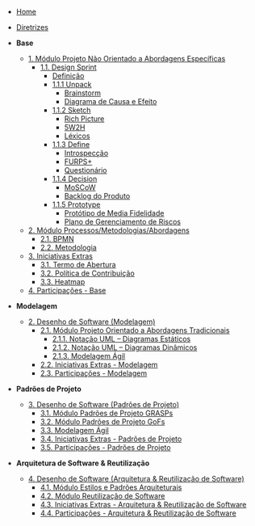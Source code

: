 <!-- docs/_sidebar.md -->

- [Home](/docs)
- [Diretrizes](/docs/Diretrizes/Diretrizes.md)

- **Base**

  - [1. Módulo Projeto Não Orientado a Abordagens Específicas]()
    - [1.1. Design Sprint]()
      - [Definição](Base/ProjetoNaoOrientado/DesignSprint.md)
      - [1.1.1 Unpack]()
        - [Brainstorm](Base/ProjetoNaoOrientado/Requisistos/Elicitacao/Brainstorm.md)
        - [Diagrama de Causa e Efeito](Base/ProjetoNaoOrientado/CausaEfeito.md)
      - [1.1.2 Sketch]()
        - [Rich Picture](Base/Metodologias/RichPicture.md)
        - [5W2H](Base/Metodologias/5W2H.md)
        - [Léxicos](Base/ProjetoNaoOrientado/Requisistos/Modelagem/Lexicos.md)
      - [1.1.3 Define]()
        - [Introspecção](Base/ProjetoNaoOrientado/Requisistos/Elicitacao/Introspeccao.md)
        - [FURPS+](Base/ProjetoNaoOrientado/Requisistos/Elicitacao/FURPS%2B.md)
        - [Questionário](Base/ProjetoNaoOrientado/Requisistos/Elicitacao/Questionario.md)
      - [1.1.4 Decision]()
        - [MoSCoW](Base/ProjetoNaoOrientado/Requisistos/Priorizacao/Moscow.md)
        - [Backlog do Produto]()
      - [1.1.5 Prototype]()
        - [Protótipo de Media Fidelidade](Base/ProjetoNaoOrientado/PrototipoMedia.md)
        - [Plano de Gerenciamento de Riscos](Base/ProjetoNaoOrientado/TAP.md)
  - [2. Módulo Processos/Metodologias/Abordagens]()
    - [2.1. BPMN](Base/Metodologias/BPMN.md)
    - [2.2. Metodologia](Base/Metodologias/Metodologias.md)
  - [3. Iniciativas Extras]()
    - [3.1. Termo de Abertura](Base/ProjetoNaoOrientado/TAP.md)
    - [3.2. Política de Contribuição](Base/ProjetoNaoOrientado/Extra/CONTRIBUTING.md)
    - [3.3. Heatmap](Base/ProjetoNaoOrientado/Extra/heatmap.md)
  - [4. Participações - Base](Base/ParticipacoesBase.md)

- **Modelagem**

  - [2. Desenho de Software (Modelagem)](/Modelagem/2.Modelagem.md)
    - [2.1. Módulo Projeto Orientado a Abordagens Tradicionais](/Modelagem/2.1.ModelagemTradicional.md)
      - [2.1.1. Notação UML – Diagramas Estáticos](/Modelagem/2.1.1.UMLEstaticos.md)
      - [2.1.2. Notação UML – Diagramas Dinâmicos](/Modelagem/2.1.2.UMLDinamicos.md)
      - [2.1.3. Modelagem Ágil](/Modelagem/2.1.3.Agil.md)
    - [2.2. Iniciativas Extras - Modelagem](/Modelagem/2.2.IniciativasExtras.md)
    - [2.3. Participações - Modelagem](/Modelagem/2.3.ParticipacoesModelagem.md)

- **Padrões de Projeto**

  - [3. Desenho de Software (Padrões de Projeto)](/PadroesDeProjeto/3.PadroesDeProjeto.md)
    - [3.1. Módulo Padrões de Projeto GRASPs](/PadroesDeProjeto/3.1.GRASPs.md)
    - [3.2. Módulo Padrões de Projeto GoFs](/PadroesDeProjeto/3.2.GoFs.md)
    - [3.3. Modelagem Ágil](/PadroesDeProjeto/3.3.PadroesExtra.md)
    - [3.4. Iniciativas Extras - Padrões de Projeto](/PadroesDeProjeto/3.4.IniciativasExtras.md)
    - [3.5. Participações - Padrões de Projeto](/PadroesDeProjeto/3.5.ParticipacoesPadroes.md)

- **Arquitetura de Software & Reutilização**
  - [4. Desenho de Software (Arquitetura & Reutilização de Software)](/ArquiteturaReutilizacao/4.ArquiteturaReutilizacao.md)
    - [4.1. Módulo Estilos e Padrões Arquiteturais](/ArquiteturaReutilizacao/4.1.PadroesArquiteturais.md)
    - [4.2. Módulo Reutilização de Software](/ArquiteturaReutilizacao/4.2.ReutilizacaoDeSoftware.md)
    - [4.3. Iniciativas Extras - Arquitetura & Reutilização de Software](/ArquiteturaReutilizacao/4.3.IniciativasExtras.md)
    - [4.4. Participações - Arquitetura & Reutilização de Software](/ArquiteturaReutilizacao/4.4.ParticipacoesArqReutilizacao.md)
